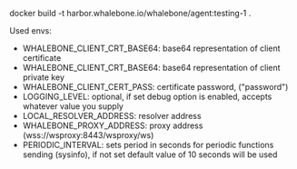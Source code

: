 docker build -t harbor.whalebone.io/whalebone/agent:testing-1 .

Used envs:
- WHALEBONE_CLIENT_CRT_BASE64: base64 representation of client certificate
- WHALEBONE_CLIENT_CRT_BASE64: base64 representation of client private key
- WHALEBONE_CLIENT_CERT_PASS: certificate password, ("password")
- LOGGING_LEVEL: optional, if set debug option is enabled, accepts whatever value you supply
- LOCAL_RESOLVER_ADDRESS: resolver address
- WHALEBONE_PROXY_ADDRESS: proxy address (wss://wsproxy:8443/wsproxy/ws)
- PERIODIC_INTERVAL: sets period in seconds for periodic functions sending (sysinfo), if not set default value of 10 seconds will be used
